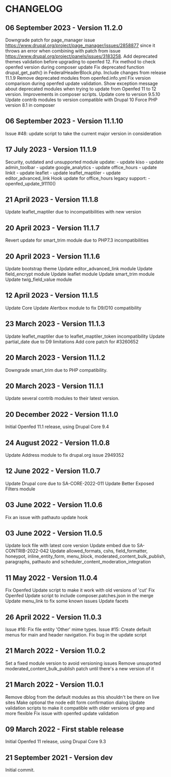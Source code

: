 CHANGELOG
=========

06 September 2023 - Version 11.2.0
------------------------------
  Downgrade patch for page_manager issue https://www.drupal.org/project/page_manager/issues/2858877 since it throws an error when combining with patch from issue https://www.drupal.org/project/panels/issues/3183258.
  Add deprecated themes validation before upgrading to openfed 12.
  Fix method to check openfed version during composer update
  Fix deprecated function drupal_get_path() in FederalHeaderBlock.php.
  Include changes from release 11.1.9
  Remove deprecated modules from openfed.info.yml
  Fix version comparison during openfed update validation.
  Show exception message about deprecated modules when trying to update from Openfed 11 to 12 version.
  Improvements in composer scripts.
  Update core to version 9.5.10
  Update contrib modules to version compatible with Drupal 10
  Force PHP version 8.1 in composer


06 September 2023 - Version 11.1.10
------------------------------
  Issue #48: update script to take the current major version in consideration

17 July 2023 - Version 11.1.9
------------------------------
  Security, outdated and unsupported module update:
    - update kiso
    - update admin_toolbar
    - update google_analytics
    - update office_hours
    - update linkit
    - update leaflet
    - update leaflet_maptiler
    - update editor_advanced_link
  Hook update for office_hours legacy support:
    - openfed_update_91110()

21 April 2023 - Version 11.1.8
------------------------------
  Update leaflet_maptiler due to incompatibilities with new version

20 April 2023 - Version 11.1.7
------------------------------
  Revert update for smart_trim module due to PHP7.3 incompatibilities

20 April 2023 - Version 11.1.6
------------------------------
  Update bootstrap theme
  Update editor_advanced_link module
  Update field_encrypt module
  Update leaflet module
  Update smart_trim module
  Update twig_field_value module

12 April 2023 - Version 11.1.5
------------------------------
  Update Core
  Update Alertbox module to fix D9/D10 compatibility

23 March 2023 - Version 11.1.3
------------------------------
  Update leaflet_maptiler due to leaflet_maptiler_token incompatibility
  Update partial_date due to D9 limitations
  Add core patch for #3260652

20 March 2023 - Version 11.1.2
------------------------------
  Downgrade smart_trim due to PHP compatibility.

20 March 2023 - Version 11.1.1
------------------------------
  Update several contrib modules to their latest version.

20 December 2022 - Version 11.1.0
------------------------------
  Initial Openfed 11.1 release, using Drupal Core 9.4

24 August 2022 - Version 11.0.8
------------------------------
  Update Address module to fix drupal.org issue 2949352

12 June 2022 - Version 11.0.7
------------------------------
  Update Drupal core due to SA-CORE-2022-011
  Update Better Exposed Filters module

03 June 2022 - Version 11.0.6
------------------------------
  Fix an issue with pathauto update hook

03 June 2022 - Version 11.0.5
------------------------------
  Update lock file with latest core version
  Update embed due to SA-CONTRIB-2022-042
  Update allowed_formats, cshs, field_formatter, honeypot, inline_entity_form, menu_block, moderated_content_bulk_publish, paragraphs, pathauto and scheduler_content_moderation_integration

11 May 2022 - Version 11.0.4
------------------------------
  Fix Openfed Update script to make it work with old versions of 'cut'
  Fix Openfed Update script to include composer.patches.json in the merge
  Update menu_link to fix some known issues
  Update facets

26 April 2022 - Version 11.0.3
------------------------------
  Issue #16: Fix file entity 'Other' mime types.
  Issue #15: Create default menus for main and header navigation.
  Fix bug in the update script

21 March 2022 - Version 11.0.2
------------------------------
  Set a fixed module version to avoid versioning issues
  Remove unsuported moderated_content_bulk_publish patch until there's a new version of it

21 March 2022 - Version 11.0.1
------------------------------
  Remove dblog from the default modules as this shouldn't be there on live sites
  Make optional the node edit form confirmation dialog
  Update validation scripts to make it compatible with older versions of grep and more flexible
  Fix issue with openfed update validation

09 March 2022 - First stable release
------------------------------
  Initial Openfed 11 release, using Drupal Core 9.3

21 September 2021 - Version dev
------------------------------
  Initial commit.
